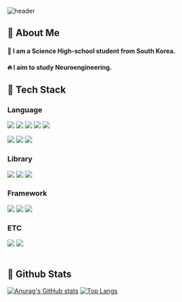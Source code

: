 <!--Header-->
![header](https://capsule-render.vercel.app/api?type=venom&text=Metry's%20Achive&stroke=b678c4&strokeWidth=1&color=0:8871e5,100:b678c4)

## 👀 About Me 
#### :raising_hand: I am a Science High-school student from South Korea.<br>
#### :fire: I aim to study Neuroengineering.<br>

## 🧱 Tech Stack
### Language
<!--Python, C, C++, Rust, Ruby-->
<img src="https://img.shields.io/badge/C-A8B9CC?style=flat-square&logo=C&logoColor=white"/> <img src="https://img.shields.io/badge/C++-00599C?style=flat-square&logo=C++&logoColor=white"/> <img src="https://img.shields.io/badge/Python-3776AB?style=flat-square&logo=Python&logoColor=white"/> <img src="https://img.shields.io/badge/Ruby-CC342D?style=flat-square&logo=Ruby&logoColor=white"/> <img src="https://img.shields.io/badge/Rust-000000?style=flat-square&logo=Rust&logoColor=white"/>
<!--JS, HTML, CSS-->
<img src="https://img.shields.io/badge/JavaScript-F7DF1E?style=flat-square&logo=JavaScript&logoColor=white"/> <img src="https://img.shields.io/badge/HTML5-E34F26?style=flat-square&logo=HTML5&logoColor=white"/>
<img src="https://img.shields.io/badge/CSS3-1572B6?style=flat-square&logo=CSS3&logoColor=white"/>
<br/>

### Library
<!--PyTorch, Selenium, OpenCV-->
<img src="https://img.shields.io/badge/PyTorch-EE4C2C?style=flat-square&logo=PyTorch&logoColor=white"/> <img src="https://img.shields.io/badge/Selenium-43B02A?style=flat-square&logo=Selenium&logoColor=white"/> <img src="https://img.shields.io/badge/OpenCV-#5C3EE8?style=flat-square&logo=OpenCV&logoColor=white"/>
<br/>

### Framework
<!--Flask, Django, React-->
<img src="https://img.shields.io/badge/Flask-000000?style=flat-square&logo=Flask&logoColor=white"/> <img src="https://img.shields.io/badge/Django-092E20?style=flat-square&logo=Django&logoColor=white"/>
<img src="https://img.shields.io/badge/React-61DAFB?style=flat-square&logo=React&logoColor=white&Color=white"/>
<br/>

### ETC
<!--Slack, MySQL-->
<img src="https://img.shields.io/badge/Slack-4A154B?style=flat-square&logo=Slack&logoColor=white"/> <img src="https://img.shields.io/badge/MySQL-4479A1?style=flat-square&logo=MySQL&logoColor=white"/>
<br/>
<br/>


## 🤔 Github Stats
[![Anurag's GitHub stats](https://github-readme-stats.vercel.app/api?username=qoperre)](https://github.com/anuraghazra/github-readme-stats)
[![Top Langs](https://github-readme-stats.vercel.app/api/top-langs/?username=qoperre)](https://github.com/anuraghazra/github-readme-stats)
   



<!--
**Jiyu-Kim/Jiyu-Kim** is a ✨ _special_ ✨ repository because its `README.md` (this file) appears on your GitHub profile.

Here are some ideas to get you started:
- Hi there 👋
- 🔭 I’m currently working on ...
- 🌱 I’m currently learning ...
- 👯 I’m looking to collaborate on ...
- 🤔 I’m looking for help with ...
- 💬 Ask me about ...
- 📫 How to reach me: ...
- 😄 Pronouns: ...
- ⚡ Fun fact: ...
-->
